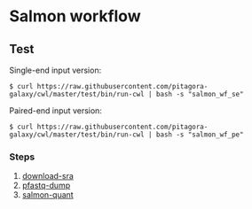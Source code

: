 # Salmon workflow

## Test

Single-end input version:

```
$ curl https://raw.githubusercontent.com/pitagora-galaxy/cwl/master/test/bin/run-cwl | bash -s "salmon_wf_se"
```

Paired-end input version:

```
$ curl https://raw.githubusercontent.com/pitagora-galaxy/cwl/master/test/bin/run-cwl | bash -s "salmon_wf_pe"
```

### Steps

1. [download-sra](/tools/download-sra)
2. [pfastq-dump](/tools/pfastq-dump)
3. [salmon-quant](/tools/salmon/quant)
